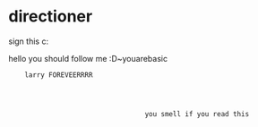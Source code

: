 directioner
===========

sign this c:
   
   hello you should follow me :D~youarebasic
   
     
     
     
     
        
        larry FOREVEERRRR
        
        
        
        
                                      you smell if you read this
        
        
        
        
        
        
        
        
        
        
        
        
        
        
        
        
        
        
        
        
